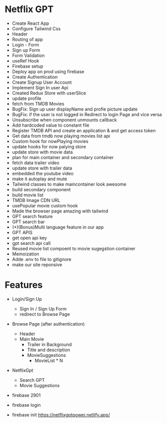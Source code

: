 # Netflix GPT

- Create React App
- Configure Tailwind Css
- Header 
- Routing of app
- Login - Form
- Sign up Form
- Form Validation
- useRef Hook
- Firebase setup
- Deploy app on prod using firebase
- Create Authentication
- Create Signup User Account
- Implement Sign In user Api
- Created Redux Store with userSlice
- update profile
- fetch from TMDB Movies
- BugFix: Sign up user displayName and profie picture update
- BugFix: if the user is not logged in Redirect to login Page and vice versa
- Unsubscribe  when component unmounts  callback
- Add hardcoded value to constant file
- Register TMDB API and create an application & and get access token
- Get data from tmdb now playing movies list api
- Custom hook for nowPlaying movies
- update hooks for now palying store
- update store with movie data
- plan for main container and secondary container
- fetch data trailer video
- update store with trailer data
- embedded the youtube video
- make it autoplay and mute
- Tailwind classes to make maincontainer look awesome
- build secondary component
- build movie list
- TMDB Image CDN URL
- usePopular movie custom hook 
- Made the browser page amazing with tailwind
- GPT search feature
- GPT search bar 
- (*)(Bonus)Multi language feature in our app
- GPT APIS
- get open api key
- gpt search api call
- Reused movie list compoent to movie sugegstion container
- Memoization
- Adde .env to file to gitignore
- make our site reponsive 

# Features
- Login/Sign Up 
  - Sign In / Sign Up Form
  - redirect to Browse Page 
- Browse Page (after authentication)
    - Header 
    - Main Movie
      - Trailer in Background
      - Title and description
      - MovieSuggestions
          - MovieList * N  

- NetflixGpt
    - Search GPT
    - Movie Suggestions        
- firebase 2901
- firebase login
- firebase init 
https://netflixgptpower.netlify.app/

<!-- // {
//   "hosting": {
//     "public": "build",
//     "ignore": [
//       "firebase.json",
//       "**/.*",
//       "**/node_modules/**"
//     ]
//   }
// } -->



